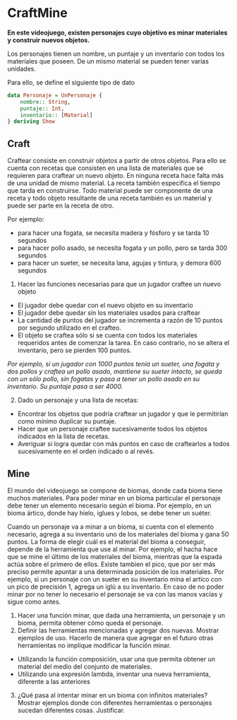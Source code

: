 # CraftMine


**En este videojuego, existen personajes cuyo objetivo es minar materiales y construir nuevos objetos.**

Los personajes tienen un nombre, un puntaje y un inventario con todos los materiales que poseen. De un mismo material se pueden tener varias unidades.

Para ello, se define el siguiente tipo de dato
```Haskell
data Personaje = UnPersonaje {
	nombre:: String,
	puntaje:: Int,
	inventario:: [Material]
} deriving Show
```
## Craft
Craftear consiste en construir objetos a partir de otros objetos. Para ello se cuenta con recetas que consisten en una lista de materiales que se requieren para craftear un nuevo objeto. En ninguna receta hace falta más de una unidad de mismo material. La receta también especifica el tiempo que tarda en construirse. Todo material puede ser componente de una receta y todo objeto resultante de una receta también es un material y puede ser parte en la receta de otro.

Por ejemplo:
- para hacer una fogata, se necesita madera y fósforo y se tarda 10 segundos
- para hacer pollo asado, se necesita fogata y un pollo, pero se tarda 300 segundos
- para hacer un sueter, se necesita lana, agujas y tintura, y demora 600 segundos

1. Hacer las funciones necesarias para que un jugador craftee un nuevo objeto
- El jugador debe quedar con el nuevo objeto en su inventario
- El jugador debe quedar sin los materiales usados para craftear
- La cantidad de puntos del jugador se incrementa a razón de 10 puntos por segundo utilizado en el crafteo.
- El objeto se craftea sólo si se cuenta con todos los materiales requeridos antes de comenzar la tarea. En caso contrario, no se altera el inventario, pero se pierden 100 puntos.

_Por ejemplo, si un jugador con 1000 puntos tenía un sueter, una fogata y dos pollos y craftea un pollo asado, mantiene su sueter intacto, se queda con un sólo pollo, sin fogatas y pasa a tener un pollo asado en su inventario. Su puntaje pasa a ser 4000._

2. Dado un personaje y una lista de recetas: 
- Encontrar los objetos que podría craftear un jugador y que le permitirían como mínimo duplicar su puntaje. 
- Hacer que un personaje craftee sucesivamente todos los objetos indicados en la lista de recetas. 
- Averiguar si logra quedar con más puntos en caso de craftearlos a todos sucesivamente en el orden indicado o al revés.

## Mine

El mundo del videojuego se compone de biomas, donde cada bioma tiene muchos materiales. Para poder minar en un bioma particular el personaje debe tener un elemento necesario según el bioma. Por ejemplo, en un bioma ártico, donde hay hielo, iglues y lobos, se debe tener un suéter. 

Cuando un personaje va a minar a un bioma, si cuenta con el elemento necesario, agrega a su inventario uno de los materiales del bioma y gana 50 puntos. La forma de elegir cuál es el material del bioma a conseguir, depende de la herramienta que use al minar. Por ejemplo, el hacha hace que se mine el último de los materiales del bioma, mientras que la espada actúa sobre el primero de ellos. Existe tambien el pico, que por ser más preciso permite apuntar a una determinada posición de los materiales. Por ejemplo, si un personaje con un sueter en su inventario mina el artico con un pico de precisión 1, agrega un iglú a su inventario. En caso de no poder minar por no tener lo necesario el personaje se va con las manos vacías y sigue como antes.

1. Hacer una función minar, que dada una herramienta, un personaje y un bioma, permita obtener cómo queda el personaje.
2. Definir las herramientas mencionadas y agregar dos nuevas. Mostrar ejemplos de uso. Hacerlo de manera que agregar en el futuro otras herramientas no implique modificar la función minar.
- Utilizando la función composición, usar una que permita obtener un material del medio del conjunto de materiales.
- Utilizando una expresión lambda, inventar una nueva herramienta, diferente a las anteriores

3. ¿Qué pasa al intentar minar en un bioma con infinitos materiales? Mostrar ejemplos donde con diferentes herramientas o personajes sucedan diferentes cosas. Justificar. 

